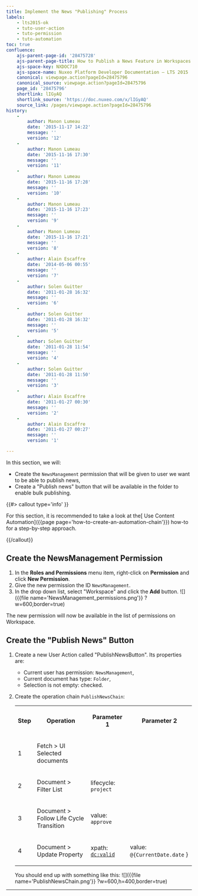 ```yaml
---
title: Implement the News "Publishing" Process
labels:
    - lts2015-ok
    - tuto-user-action
    - tuto-permission
    - tuto-automation
toc: true
confluence:
    ajs-parent-page-id: '28475728'
    ajs-parent-page-title: How to Publish a News Feature in Workspaces
    ajs-space-key: NXDOC710
    ajs-space-name: Nuxeo Platform Developer Documentation — LTS 2015
    canonical: viewpage.action?pageId=28475796
    canonical_source: viewpage.action?pageId=28475796
    page_id: '28475796'
    shortlink: lIGyAQ
    shortlink_source: 'https://doc.nuxeo.com/x/lIGyAQ'
    source_link: /pages/viewpage.action?pageId=28475796
history:
    - 
        author: Manon Lumeau
        date: '2015-11-17 14:22'
        message: ''
        version: '12'
    - 
        author: Manon Lumeau
        date: '2015-11-16 17:30'
        message: ''
        version: '11'
    - 
        author: Manon Lumeau
        date: '2015-11-16 17:28'
        message: ''
        version: '10'
    - 
        author: Manon Lumeau
        date: '2015-11-16 17:23'
        message: ''
        version: '9'
    - 
        author: Manon Lumeau
        date: '2015-11-16 17:21'
        message: ''
        version: '8'
    - 
        author: Alain Escaffre
        date: '2014-05-06 00:55'
        message: ''
        version: '7'
    - 
        author: Solen Guitter
        date: '2011-01-28 16:32'
        message: ''
        version: '6'
    - 
        author: Solen Guitter
        date: '2011-01-28 16:32'
        message: ''
        version: '5'
    - 
        author: Solen Guitter
        date: '2011-01-28 11:54'
        message: ''
        version: '4'
    - 
        author: Solen Guitter
        date: '2011-01-28 11:50'
        message: ''
        version: '3'
    - 
        author: Alain Escaffre
        date: '2011-01-27 00:30'
        message: ''
        version: '2'
    - 
        author: Alain Escaffre
        date: '2011-01-27 00:27'
        message: ''
        version: '1'

---
```

In this section, we will:

*   Create the `NewsManagement` permission that will be given to user we want to be able to publish news,
*   Create a "Publish news" button that will be available in the folder to enable bulk publishing.

{{#> callout type='info' }}

For this section, it is recommended to take a look at the[ Use Content Automation]({{page page='how-to-create-an-automation-chain'}}) how-to for a step-by-step approach.

{{/callout}}

## Create the NewsManagement Permission

1.  In the **Roles and Permissions** menu item, right-click on **Permission** and click **New Permission**.
2.  Give the new permission the ID `NewsManagement`.
3.  In the drop down list, select "Workspace" and click the **Add** button.
    ![]({{file name='NewsManagement_permissions.png'}} ?w=600,border=true)

The new permission will now be available in the list of permissions on Workspace.

## Create the "Publish News" Button

1.  Create a new User Action called "PublishNewsButton". Its properties are:
    *   Current user has permission: `NewsManagement`,
    *   Current document has type: `Folder`,
    *   Selection is not empty: checked.
2.  Create the operation chain `PublishNewsChain`:

    <table><tbody><tr><th colspan="1">

    Step

    </th><th colspan="1">

    Operation

    </th><th colspan="1">

    Parameter 1

    </th><th colspan="1">

    Parameter 2

    </th></tr><tr><td colspan="1">

    1

    </td><td colspan="1">

    Fetch > UI Selected documents

    </td><td colspan="1">

    &nbsp;

    </td><td colspan="1">

    &nbsp;

    </td></tr><tr><td colspan="1">

    2

    </td><td colspan="1">

    Document > Filter List

    </td><td colspan="1">

    lifecycle: `project`

    </td><td colspan="1">

    &nbsp;

    </td></tr><tr><td colspan="1">

    3

    </td><td colspan="1">

    Document > Follow Life Cycle Transition

    </td><td colspan="1">

    value: `approve`

    </td><td colspan="1">

    &nbsp;

    </td></tr><tr><td colspan="1">

    4

    </td><td colspan="1">

    Document > Update Property

    </td><td colspan="1">

    xpath: [`dc:valid`](http://dcvalid)

    </td><td colspan="1">

    value: `@{CurrentDate.date` }

    </td></tr></tbody></table>

    You should end up with something like this:
    ![]({{file name='PublishNewsChain.png'}} ?w=600,h=400,border=true)

* * *

&nbsp;